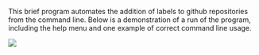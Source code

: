 This brief program automates the addition of labels to github repositories from the command line. Below is a demonstration of a run of the program, including the help menu and one example of correct command line usage.

![](demo/label_api_parser_demo.png)
